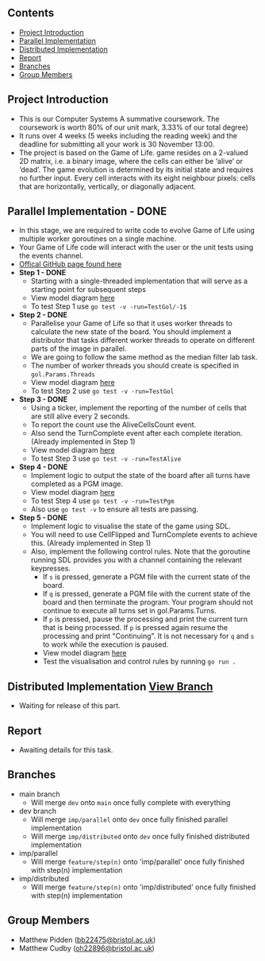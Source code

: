 ## **Contents**
- [Project Introduction](https://github.com/mattpidden/csa-coursework/tree/dev#project-introduction)
- [Parallel Implementation](https://github.com/mattpidden/csa-coursework/tree/dev#parallel-implementation)
- [Distributed Implementation](https://github.com/mattpidden/csa-coursework/tree/dev#distributed-implementation)
- [Report](https://github.com/mattpidden/csa-coursework/tree/dev#report)
- [Branches](https://github.com/mattpidden/csa-coursework/tree/dev#branches)
- [Group Members](https://github.com/mattpidden/csa-coursework/tree/dev#group-members)

## **Project Introduction**
- This is our Computer Systems A summative coursework. The coursework is worth 80% of our unit mark, 3.33% of our total degree) 
- It runs over 4 weeks (5 weeks including the reading week) and the deadline for submitting all your work is 30 November 13:00.
- The project is based on the Game of Life. game resides on a 2-valued 2D matrix, i.e. a binary image, where the cells can either be ‘alive’ or ‘dead’. The game evolution is determined by its initial state and requires no further input. Every cell interacts with its eight neighbour pixels: cells that are horizontally, vertically, or diagonally adjacent.

## **Parallel Implementation - DONE**
- In this stage, we are required to write code to evolve Game of Life using multiple worker goroutines on a single machine.
- Your Game of Life code will interact with the user or the unit tests using the events channel.
- [Offical GitHub page found here](https://github.com/UoB-CSA/gol-skeleton)
- **Step 1 - DONE**
  - Starting with a single-threaded implementation that will serve as a starting point for subsequent steps
  - View model diagram [here](https://github.com/UoB-CSA/gol-skeleton/blob/master/content/cw_diagrams-Parallel_1.png)
  - To test Step 1 use `go test -v -run=TestGol/-1$`
- **Step 2 - DONE** 
  - Parallelise your Game of Life so that it uses worker threads to calculate the new state of the board. You should implement a distributor that tasks different worker threads to operate on different parts of the image in parallel.
  - We are going to follow the same method as the median filter lab task.
  - The number of worker threads you should create is specified in `gol.Params.Threads`
  - View model diagram [here](https://github.com/UoB-CSA/gol-skeleton/blob/master/content/cw_diagrams-Parallel_2.png)
  - To test Step 2 use `go test -v -run=TestGol`
- **Step 3 - DONE**
  - Using a ticker, implement the reporting of the number of cells that are still alive every 2 seconds.
  - To report the count use the AliveCellsCount event.
  - Also send the TurnComplete event after each complete iteration. (Already implemented in Step 1)
  - View model diagram [here](https://github.com/UoB-CSA/gol-skeleton/raw/master/content/cw_diagrams-Parallel_3.png)
  - To test Step 3 use `go test -v -run=TestAlive`
- **Step 4 - DONE**
  - Implement logic to output the state of the board after all turns have completed as a PGM image.
  - View model diagram [here](https://github.com/UoB-CSA/gol-skeleton/raw/master/content/cw_diagrams-Parallel_4.png)
  - To test Step 4 use `go test -v -run=TestPgm`
  - Also use `go test -v` to ensure all tests are passing.
- **Step 5 - DONE**
  - Implement logic to visualise the state of the game using SDL.
  - You will need to use CellFlipped and TurnComplete events to achieve this. (Already implemented in Step 1)
  - Also, implement the following control rules. Note that the goroutine running SDL provides you with a channel containing the relevant keypresses.
    - If `s` is pressed, generate a PGM file with the current state of the board.
    - If `q` is pressed, generate a PGM file with the current state of the board and then terminate the program. Your program should not continue to execute all turns set in gol.Params.Turns.
    - If `p` is pressed, pause the processing and print the current turn that is being processed. If `p` is pressed again resume the processing and print "Continuing". It is not necessary for `q` and `s` to work while the execution is paused.
    - View model diagram [here](https://github.com/UoB-CSA/gol-skeleton/raw/master/content/cw_diagrams-Parallel_5.png)
    - Test the visualisation and control rules by running `go run .`
## **Distributed Implementation** [View Branch](https://github.com/mattpidden/csa-coursework/tree/imp/distributed)
  - Waiting for release of this part.

## **Report**
  - Awaiting details for this task.

## **Branches**
  - main branch
    - Will merge `dev` onto `main` once fully complete with everything
  - dev branch
    - Will merge `imp/parallel` onto `dev` once fully finished parallel implementation
    - Will merge `imp/distributed` onto `dev` once fully finished distributed implementation
  - imp/parallel
    - Will merge `feature/step(n)` onto 'imp/parallel' once fully finished with step(n) implementation
  - imp/distributed
    - Will merge `feature/step(n)` onto 'imp/distributed' once fully finished with step(n) implementation


## **Group Members**
- Matthew Pidden (bb22475@bristol.ac.uk)
- Matthew Cudby (oh22896@bristol.ac.uk)

